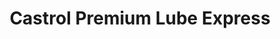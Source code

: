 ---
title: "Castrol Premium Lube Express"
url: /wayne/castrol-premium-lube-express/
shop: Autowerkstatt
---